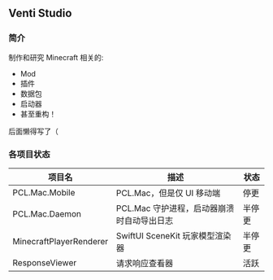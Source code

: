 ## Venti Studio

### 简介

制作和研究 Minecraft 相关的:
- Mod
- 插件
- 数据包
- 启动器
- 甚至重构！

后面懒得写了（

### 各项目状态
| 项目名 | 描述 | 状态  |
| ------- | ------ | ----- |
| PCL.Mac.Mobile | PCL.Mac，但是仅 UI 移动端 | 停更 |
| PCL.Mac.Daemon | PCL.Mac 守护进程，启动器崩溃时自动导出日志 | 半停更 |
| MinecraftPlayerRenderer | SwiftUI SceneKit 玩家模型渲染器 | 半停更 |
| ResponseViewer | 请求响应查看器 | 活跃 |
